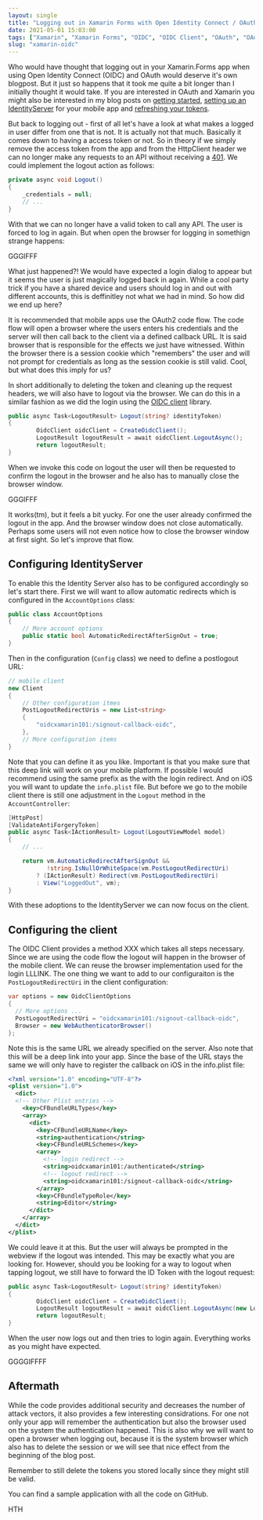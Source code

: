 ```yaml
---
layout: single
title: "Logging out in Xamarin Forms with Open Identity Connect / OAuth2"
date: 2021-05-01 15:03:00
tags: ["Xamarin", "Xamarin Forms", "OIDC", "OIDC Client", "OAuth", "OAuth2"]
slug: "xamarin-oidc"
---
```


Who would have thought that logging out in your Xamarin.Forms app when using Open Identity Connect (OIDC) and OAuth would deserve it's own blogpost. But it just so happens that it took me quite a bit longer than I initially thought it would take. If you are interested in OAuth and Xamarin you might also be interested in my blog posts on [getting started](https://mallibone.com/post/xamarin-oidc), [setting up an IdentityServer](https://mallibone.com/post/xamarin-identity-server) for your mobile app and [refreshing your tokens](https://mallibone.com/post/xamarin-oidc-refresh ). 

But back to logging out - first of all let's have a look at what makes a logged in user differ from one that is not. It is actually not that much. Basically it comes down to having a access token or not. So in theory if we simply remove the access token from the app and from the HttpClient header we can no longer make any requests to an API without receiving a [401](https://en.wikipedia.org/wiki/List_of_HTTP_status_codes#4xx_client_errors). We could implement the logout action as follows:

```c#
private async void Logout()
{
    _credentials = null;
    // ...
}
```

With that we can no longer have a valid token to call any API. The user is forced to log in again. But when open the browser for logging in somethign strange happens:

GGGIFFF

What just happened?! We would have expected a login dialog to appear but it seems the user is just magically logged back in again. While a cool party trick if you have a shared device and users should log in and out with different accounts, this is deffinitley not what we had in mind. So how did we end up here?

It is recommended that mobile apps use the OAuth2 code flow. The code flow will open a browser where the users enters his credentials and the server will then call back to the client via a defined callback URL. It is said browser that is responsible for the effects we just have witnessed. Within the browser there is a session cookie which "remembers" the user and will not prompt for credentials as long as the session cookie is still valid. Cool, but what does this imply for us?

In short additionally to deleting the token and cleaning up the request headers, we will also have to logout via the browser. We can do this in a similar fashion as we did the login using the [OIDC client](https://www.nuget.org/packages/IdentityModel.OidcClient/) library.

```c#
public async Task<LogoutResult> Logout(string? identityToken)
{
        OidcClient oidcClient = CreateOidcClient();
        LogoutResult logoutResult = await oidcClient.LogoutAsync();
        return logoutResult;
}
```

When we invoke this code on logout the user will then be requested to confirm the logout in the browser and he also has to manually close the browser window.

GGGIFFF

It works(tm), but it feels a bit yucky. For one the user already confirmed the logout in the app. And the browser window does not close automatically. Perhaps some users will not even notice how to close the browser window at first sight. So let's improve that flow.

## Configuring IdentityServer

To enable this the Identity Server also has to be configured accordingly so let's start there. First we will want to allow automatic redirects which is configured in the `AccountOptions` class:

```c#
public class AccountOptions
{
    // More account options
    public static bool AutomaticRedirectAfterSignOut = true;
}
```

Then in the configuration (`Config` class) we need to define a postlogout URL:

```c#
// mobile client
new Client
{
    // Other configuration itmes
    PostLogoutRedirectUris = new List<string>
    {
        "oidcxamarin101:/signout-callback-oidc",
    },
    // More configuration items
}
```

Note that you can define it as you like. Important is that you make sure that this deep link will work on your mobile platform. If possible I would recommend using the same prefix as the with the login redirect. And on iOS you will want to update the  `info.plist` file. But before we go to the mobile client there is still one adjustment in the `Logout` method in the `AccountController`:

```c#
[HttpPost]
[ValidateAntiForgeryToken]
public async Task<IActionResult> Logout(LogoutViewModel model)
{
    // ...

    return vm.AutomaticRedirectAfterSignOut &&
           !string.IsNullOrWhiteSpace(vm.PostLogoutRedirectUri)
        ? (IActionResult) Redirect(vm.PostLogoutRedirectUri)
        : View("LoggedOut", vm);
}

```

With these adoptions to the IdentityServer we can now focus on the client.

## Configuring the client

The OIDC Client provides a method XXX which takes all steps necessary. Since we are using the code flow the logout will happen in the browser of the mobile client. We can reuse the browser implementation used for the login LLLINK. The one thing we want to add to our configuraiton is the `PostLogoutRedirectUri` in the client configuration:

```c#
var options = new OidcClientOptions
{
  // More options ...
  PostLogoutRedirectUri = "oidcxamarin101:/signout-callback-oidc",
  Browser = new WebAuthenticatorBrowser()
};
```

Note this is the same URL we already specified on the server. Also note that this will be a deep link into your app. Since the base of the URL stays the same we will only have to register the callback on iOS in the info.plist file:

```xml
<?xml version="1.0" encoding="UTF-8"?>
<plist version="1.0">
  <dict>
  <!-- Other Plist entries -->
    <key>CFBundleURLTypes</key>
    <array>
      <dict>
        <key>CFBundleURLName</key>
        <string>authentication</string>
        <key>CFBundleURLSchemes</key>
        <array>
          <!-- login redirect -->
          <string>oidcxamarin101:/authenticated</string>
          <!-- logout redirect -->
          <string>oidcxamarin101:/signout-callback-oidc</string>
        </array>
        <key>CFBundleTypeRole</key>
        <string>Editor</string>
      </dict>
    </array>
  </dict>
</plist>
```

We could leave it at this. But the user will always be prompted in the webview if the logout was intended. This may be exactly what you are looking for. However, should you be looking for a way to logout when tapping logout, we still have to forward the ID Token with the logout request:

```c#
public async Task<LogoutResult> Logout(string? identityToken)
{
        OidcClient oidcClient = CreateOidcClient();
        LogoutResult logoutResult = await oidcClient.LogoutAsync(new LogoutRequest{IdTokenHint = identityToken});
        return logoutResult;
}
```

When the user now logs out and then tries to login again. Everything works as you might have expected.

GGGGIFFFF



## Aftermath

While the code provides additional security and decreases the number of attack vectors, it also provides a few interesting considrations. For one not only your app will remember the authentication but also the browser used on the system the authentication happened. This is also why we will want to open a browser when logging out, because it is the system browser which also has to delete the session or we will see that nice effect from the beginning of the blog post.

Remember to still delete the tokens you stored locally since they might still be valid.

You can find a sample application with all the code on GitHub.

HTH